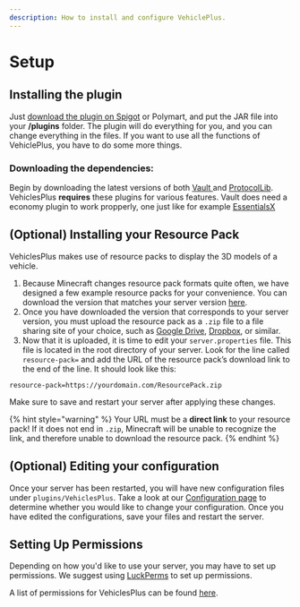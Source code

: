 ```yaml
---
description: How to install and configure VehiclePlus.
---
```


# Setup

## Installing the plugin

Just [download the plugin on Spigot](https://www.spigotmc.org/resources/themepark.48648/) or Polymart, and put the JAR file into your **/plugins** folder. The plugin will do everything for you, and you can change everything in the files. If you want to use all the functions of VehiclePlus, you have to do some more things.

### Downloading the dependencies:

Begin by downloading the latest versions of both [Vault ](https://www.spigotmc.org/resources/vault.34315/)and [ProtocolLib](https://www.spigotmc.org/resources/protocollib.1997/). VehiclesPlus **requires** these plugins for various features. Vault does need a economy plugin to work propperly, one just like for example [EssentialsX](https://www.spigotmc.org/resources/essentialsx.9089/)

## (Optional) Installing your Resource Pack

VehiclesPlus makes use of resource packs to display the 3D models of a vehicle.

1. Because Minecraft changes resource pack formats quite often, we have designed a few example resource packs for your convenience. You can download the version that matches your server version [here](https://github.com/relavis/VehiclesPlus/tree/master/Resource%20Packs).&#x20;
2. Once you have downloaded the version that corresponds to your server version, you must upload the resource pack as a `.zip` file to a file sharing site of your choice, such as [Google Drive](https://drive.google.com), [Dropbox](https://www.dropbox.com), or similar.
3. Now that it is uploaded, it is time to edit your `server.properties` file. This file is located in the root directory of your server. Look for the line called `resource-pack=` and add the URL of the resource pack’s download link to the end of the line. It should look like this:

```
resource-pack=https://yourdomain.com/ResourcePack.zip
```

Make sure to save and restart your server after applying these changes.

{% hint style="warning" %}
Your URL must be a **direct link** to your resource pack! If it does not end in `.zip`, Minecraft will be unable to recognize the link, and therefore unable to download the resource pack.
{% endhint %}

## (Optional) Editing your configuration

Once your server has been restarted, you will have new configuration files under `plugins/VehiclesPlus`. Take a look at our [Configuration page](configuration/) to determine whether you would like to change your configuration. Once you have edited the configurations, save your files and restart the server.

## Setting Up Permissions

Depending on how you'd like to use your server, you may have to set up permissions. We suggest using [LuckPerms](https://luckperms.net) to set up permissions.

A list of permissions for VehiclesPlus can be found [here](permissions.md).
